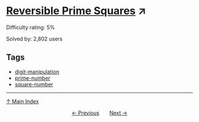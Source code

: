 # [Reversible Prime Squares](https://projecteuler.net/problem=808) ↗️

Difficulty rating: 5%

Solved by: 2,802 users
## Tags

- [digit-manipulation](../tags/digit-manipulation.md)
- [prime-number](../tags/prime-number.md)
- [square-number](../tags/square-number.md)



---

[↑ Main Index](../README.md)


<div align=center><a href='807.md'>← Previous</a> &nbsp;&nbsp; &nbsp;&nbsp;  <a href='809.md'>Next →</a></div>
